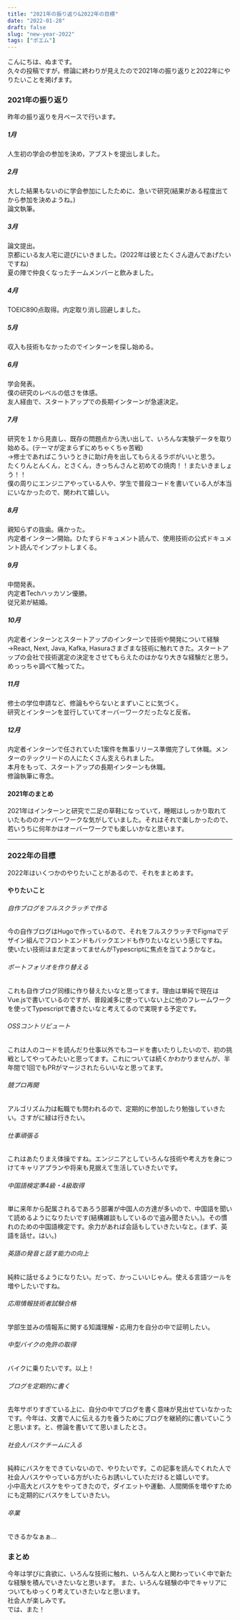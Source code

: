 ```yaml
---
title: "2021年の振り返り&2022年の目標"
date: "2022-01-28"
draft: false
slug: "new-year-2022"
tags: ["ポエム"]
---
```


こんにちは、ぬまです。  
久々の投稿ですが，修論に終わりが見えたので2021年の振り返りと2022年にやりたいことを掲げます。

### 2021年の振り返り
昨年の振り返りを月ベースで行います。
##### 1月
人生初の学会の参加を決め，アブストを提出しました。
##### 2月
大した結果もないのに学会参加にしたために、急いで研究(結果がある程度出てから参加を決めようね。)  
論文執筆。
##### 3月
論文提出。  
京都にいる友人宅に遊びにいきました。(2022年は彼とたくさん遊んであげたいですね)  
夏の陣で仲良くなったチームメンバーと飲みました。
##### 4月
TOEIC890点取得。内定取り消し回避しました。
##### 5月
収入も技術もなかったのでインターンを探し始める。  
##### 6月
学会発表。  
僕の研究のレベルの低さを体感。   
友人経由で、スタートアップでの長期インターンが急遽決定。 
##### 7月
研究を１から見直し、既存の問題点から洗い出して、いろんな実験データを取り始める。(テーマが定まらずにめちゃくちゃ苦戦)  
→修士であればこういうときに助け舟を出してもらえるラボがいいと思う。  
たくりんとんくん，とさくん，きっちんさんと初めての焼肉！！またいきましょう！！  
僕の周りにエンジニアやっている人や、学生で普段コードを書いている人が本当にいなかったので、関われて嬉しい。
##### 8月
親知らずの抜歯。痛かった。  
内定者インターン開始。ひたすらドキュメント読んで、使用技術の公式ドキュメント読んでインプットしまくる。
##### 9月
中間発表。  
内定者Techハッカソン優勝。  
従兄弟が結婚。
##### 10月
内定者インターンとスタートアップのインターンで技術や開発について経験  
→React, Next, Java, Kafka, Hasuraさまざまな技術に触れてきた。スタートアップの会社で技術選定の決定をさせてもらえたのはかなり大きな経験だと思う。めっっちゃ調べて触ってた。  
##### 11月
修士の学位申請など、修論もやらないとまずいことに気づく。  
研究とインターンを並行していてオーバーワークだったなと反省。  
##### 12月
内定者インターンで任されていた1案件を無事リリース準備完了して休職。メンターのテックリードの人にたくさん支えられました。  
本月をもって、スタートアップの長期インターンも休職。  
修論執筆に専念。  

#### 2021年のまとめ
2021年はインターンと研究で二足の草鞋になっていて，睡眠はしっかり取れていたもののオーバーワークな気がしていました。それはそれで楽しかったので、若いうちに何年かはオーバーワークでも楽しいかなと思います。

---

### 2022年の目標
2022年はいくつかのやりたいことがあるので、それをまとめます。  
#### やりたいこと
###### 自作ブログをフルスクラッチで作る  
今の自作ブログはHugoで作っているので、それをフルスクラッチでFigmaでデザイン組んでフロントエンドもバックエンドも作りたいなという感じですね。 使いたい技術はまだ定まってませんがTypescriptに焦点を当てようかなと。
###### ポートフォリオを作り替える
これも自作ブログ同様に作り替えたいなと思ってます。理由は単純で現在はVue.jsで書いているのですが、普段滅多に使っていない上に他のフレームワークを使ってTypescriptで書きたいなと考えてるので実現する予定です。
###### OSSコントリビュート  
これは人のコードを読んだり仕事以外でもコードを書いたりしたいので、初の挑戦としてやってみたいと思ってます。これについては続くかわかりませんが、半年間で1回でもPRがマージされたらいいなと思ってます。
###### 競プロ再開
アルゴリズム力は転職でも問われるので、定期的に参加したり勉強していきたい。さすがに緑は行きたい。
###### 仕事頑張る
これはあたりまえ体操ですね。エンジニアとしていろんな技術や考え方を身につけてキャリアプランや将来も見据えて生活していきたいです。
###### 中国語検定準4級・4級取得
単に来年から配属されるであろう部署が中国人の方達が多いので、中国語を聞いて読めるようになりたいです(結構雑談もしているので盗み聞きたい。)。その慣れのための中国語検定です。余力があれば会話もしていきたいなと。(まず、英語を話せ。はい。)
###### 英語の発音と話す能力の向上
純粋に話せるようになりたい。だって、かっこいいじゃん。使える言語ツールを増やしたいですね。
###### 応用情報技術者試験合格
学部生並みの情報系に関する知識理解・応用力を自分の中で証明したい。
###### 中型バイクの免許の取得
バイクに乗りたいです。以上！
###### ブログを定期的に書く
去年サボりすぎている上に、自分の中でブログを書く意味が見出せていなかったです。今年は、文書で人に伝える力を養うためにブログを継続的に書いていこうと思います。と、修論を書いてて思いましたとさ。
###### 社会人バスケチームに入る
純粋にバスケをできていないので、やりたいです。この記事を読んでくれた人で社会人バスケやっている方がいたらお誘いしていただけると嬉しいです。  
小中高大とバスケをやってきたので，ダイエットや運動、人間関係を増やすためにも定期的にバスケをしていきたい。
###### 卒業
できるかなぁぁ...

### まとめ
今年は学びに貪欲に、いろんな技術に触れ、いろんな人と関わっていく中で新たな経験を積んでいきたいなと思います。
また、いろんな経験の中でキャリアについてもゆっくり考えていきたいなと思います。  
社会人が楽しみです。  
では、また！